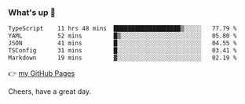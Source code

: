 ### What's up 👋

<!--START_SECTION:waka-->

```txt
TypeScript    11 hrs 48 mins  ███████████████████▒░░░░░   77.79 %
YAML          52 mins         █▒░░░░░░░░░░░░░░░░░░░░░░░   05.80 %
JSON          41 mins         █░░░░░░░░░░░░░░░░░░░░░░░░   04.55 %
TSConfig      31 mins         █░░░░░░░░░░░░░░░░░░░░░░░░   03.41 %
Markdown      19 mins         ▓░░░░░░░░░░░░░░░░░░░░░░░░   02.19 %
```

<!--END_SECTION:waka-->

👉 [my GitHub Pages](https://ykzhukian.github.io)

Cheers, have a great day.

